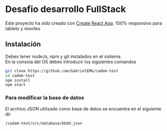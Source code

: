 # Desafio desarrollo FullStack

Este proyecto ha sido creado con [Create React App](https://github.com/facebook/create-react-app).
100% responsivo para tablets y moviles

## Instalación

Debes tener nodeJs, npm y git instalados en el sistema.<br/>
En la consola del OS debes introducir los siguientes comandos

```bash
git clone https://github.com/GabrielEMG/cadem-test
cd cadem-test
npm install
npm start
```

### Para modificar la base de datos

El archivo JSON utilizado como base de datos se encuentra en el siguiente dir

```bash
/cadem-test/src/database/bbdd.json
```
